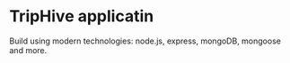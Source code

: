# TripHive applicatin

Build using modern technologies: node.js, express, mongoDB, mongoose and more.